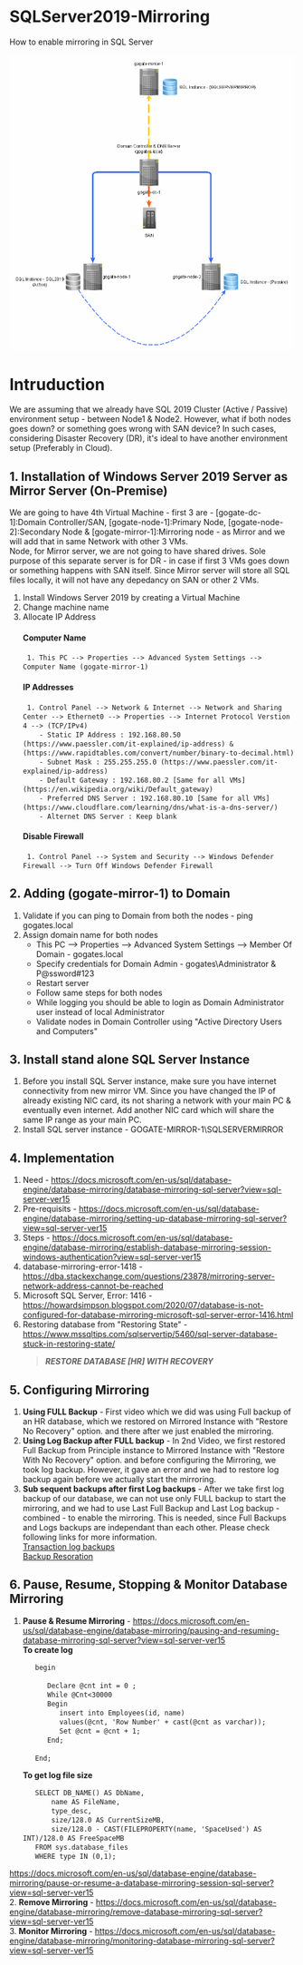 # SQLServer2019-Mirroring
How to enable mirroring in SQL Server

<img src="SQLMirroring.gif" alt="SQL Mirroring">

# Intruduction
We are assuming that we already have SQL 2019 Cluster (Active / Passive) environment setup - between Node1 & Node2. However, what if both nodes goes down? or something goes wrong with SAN device?
In such cases, considering Disaster Recovery (DR), it's ideal to have another environment setup (Preferably in Cloud).

## 1. Installation of Windows Server 2019 Server as Mirror Server (On-Premise)
We are going to have 4th Virtual Machine - first 3 are - [gogate-dc-1]:Domain Controller/SAN, [gogate-node-1]:Primary Node, [gogate-node-2]:Secondary Node & [gogate-mirror-1]:Mirroring node - as Mirror and we will add that in same Network with other 3 VMs. 
<br> Node, for Mirror server, we are not going to have shared drives. Sole purpose of this separate server is for DR - in case if first 3 VMs goes down or something happens with SAN itself. Since Mirror server will store all SQL files locally, it will not have any depedancy on SAN or other 2 VMs.
1. Install Windows Server 2019 by creating a Virtual Machine
2. Change machine name 
3. Allocate IP Address 
   #### Computer Name 
        1. This PC --> Properties --> Advanced System Settings --> Computer Name (gogate-mirror-1)
   #### IP Addresses
        1. Control Panel --> Network & Internet --> Network and Sharing Center --> Ethernet0 --> Properties --> Internet Protocol Verstion 4 --> (TCP/IPv4)
           - Static IP Address : 192.168.80.50 (https://www.paessler.com/it-explained/ip-address) & (https://www.rapidtables.com/convert/number/binary-to-decimal.html)
           - Subnet Mask : 255.255.255.0 (https://www.paessler.com/it-explained/ip-address)
           - Default Gateway : 192.168.80.2 [Same for all VMs] (https://en.wikipedia.org/wiki/Default_gateway)
           - Preferred DNS Server : 192.168.80.10 [Same for all VMs] (https://www.cloudflare.com/learning/dns/what-is-a-dns-server/)
           - Alternet DNS Server : Keep blank
   #### Disable Firewall
        1. Control Panel --> System and Security --> Windows Defender Firewall --> Turn Off Windows Defender Firewall
        
## 2. Adding (gogate-mirror-1) to Domain
1. Validate if you can ping to Domain from both the nodes - ping gogates.local
2. Assign domain name for both nodes 
   - This PC --> Properties --> Advanced System Settings --> Member Of Domain - gogates.local
   - Specify credentials for Domain Admin - gogates\Administrator & P@ssword#123
   - Restart server
   - Follow same steps for both nodes
   - While logging you should be able to login as Domain Administrator user instead of local Administrator
   - Validate nodes in Domain Controller using "Active Directory Users and Computers" 

## 3. Install stand alone SQL Server Instance
   1. Before you install SQL Server instance, make sure you have internet connectivity from new mirror VM. Since you have changed the IP of already existing NIC card, its not sharing a network with your main PC & eventually even internet. Add another NIC card which will share the same IP range as your main PC.
   2. Install SQL server instance - GOGATE-MIRROR-1\SQLSERVERMIRROR
## 4. Implementation
   1. Need - https://docs.microsoft.com/en-us/sql/database-engine/database-mirroring/database-mirroring-sql-server?view=sql-server-ver15
   2. Pre-requisits - https://docs.microsoft.com/en-us/sql/database-engine/database-mirroring/setting-up-database-mirroring-sql-server?view=sql-server-ver15
   3. Steps - https://docs.microsoft.com/en-us/sql/database-engine/database-mirroring/establish-database-mirroring-session-windows-authentication?view=sql-server-ver15
   4. database-mirroring-error-1418 - https://dba.stackexchange.com/questions/23878/mirroring-server-network-address-cannot-be-reached
   5. Microsoft SQL Server, Error: 1416 - https://howardsimpson.blogspot.com/2020/07/database-is-not-configured-for-database-mirroring-microsoft-sql-server-error-1416.html
   6. Restoring database from "Restoring State" - https://www.mssqltips.com/sqlservertip/5460/sql-server-database-stuck-in-restoring-state/
      > **_RESTORE DATABASE [HR] WITH RECOVERY_**
   
## 5. Configuring Mirroring
   1. **Using FULL Backup** - First video which we did was using Full backup of an HR database, which we restored on Mirrored Instance with "Restore No Recovery" option. and there after we just enabled the mirroring.
   2. **Using Log Backup after FULL backup** - In 2nd Video, we first restored Full Backup from Principle instance to Mirrored Instance with "Restore With No Recovery" option. and before configuring the Mirroring, we took log backup. However, it gave an error and we had to restore log backup again before we actually start the mirroring.
   3. **Sub sequent backups after first Log backups** - After we take first log backup of our database, we can not use only FULL backup to start the mirroring, and we had to use Last Full Backup and Last Log backup - combined - to enable the mirroring. 
This is needed, since Full Backups and Logs backups are independant than each other. Please check following links for more information.<br>
[Transaction log backups](https://docs.microsoft.com/en-us/sql/relational-databases/backup-restore/transaction-log-backups-sql-server?view=sql-server-ver15)<br>
[Backup Resoration](https://academy.sqlbak.com/transaction-log-backup/)

## 6. Pause, Resume, Stopping & Monitor Database Mirroring
   1. **Pause & Resume Mirroring** - https://docs.microsoft.com/en-us/sql/database-engine/database-mirroring/pausing-and-resuming-database-mirroring-sql-server?view=sql-server-ver15
       <br>
       **To create log**
         ```
            begin

               Declare @cnt int = 0 ; 
               While @Cnt<30000 
               Begin
                  insert into Employees(id, name)
                  values(@cnt, 'Row Number' + cast(@cnt as varchar));
                  Set @cnt = @cnt + 1;
               End;

            End;
         ```
         **To get log file size**
         ```
            SELECT DB_NAME() AS DbName, 
                name AS FileName, 
                type_desc,
                size/128.0 AS CurrentSizeMB,  
                size/128.0 - CAST(FILEPROPERTY(name, 'SpaceUsed') AS INT)/128.0 AS FreeSpaceMB
            FROM sys.database_files
            WHERE type IN (0,1);
         ```
 https://docs.microsoft.com/en-us/sql/database-engine/database-mirroring/pause-or-resume-a-database-mirroring-session-sql-server?view=sql-server-ver15 <br>
   2. **Remove Mirroring** - https://docs.microsoft.com/en-us/sql/database-engine/database-mirroring/remove-database-mirroring-sql-server?view=sql-server-ver15 <br>
   3. **Monitor Mirroring** - https://docs.microsoft.com/en-us/sql/database-engine/database-mirroring/monitoring-database-mirroring-sql-server?view=sql-server-ver15 <br>

